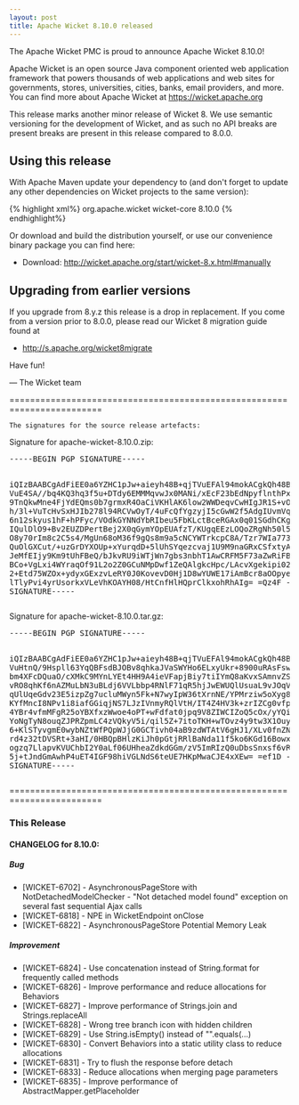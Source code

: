 ```yaml
---
layout: post
title: Apache Wicket 8.10.0 released
---
```

The Apache Wicket PMC is proud to announce Apache Wicket 8.10.0!

Apache Wicket is an open source Java component oriented web application
framework that powers thousands of web applications and web sites for
governments, stores, universities, cities, banks, email providers, and
more. You can find more about Apache Wicket at https://wicket.apache.org

This release marks another minor release of Wicket 8. We
use semantic versioning for the development of Wicket, and as such no
API breaks are present breaks are present in this release compared to
8.0.0.

Using this release
------------------

With Apache Maven update your dependency to (and don't forget to
update any other dependencies on Wicket projects to the same version):

{% highlight xml%}
<dependency>
    <groupId>org.apache.wicket</groupId>
    <artifactId>wicket-core</artifactId>
    <version>8.10.0</version>
</dependency>
{% endhighlight%}

Or download and build the distribution yourself, or use our
convenience binary package you can find here:

 * Download: http://wicket.apache.org/start/wicket-8.x.html#manually

<!--more-->

Upgrading from earlier versions
-------------------------------

If you upgrade from 8.y.z this release is a drop in replacement. If
you come from a version prior to 8.0.0, please read our Wicket 8
migration guide found at

 * http://s.apache.org/wicket8migrate

Have fun!

— The Wicket team


========================================================================

    The signatures for the source release artefacts:

    
Signature for apache-wicket-8.10.0.zip:

<div class='highlight'><pre>
-----BEGIN PGP SIGNATURE-----

iQIzBAABCgAdFiEE0a6YZHC1pJw+aieyh48B+qjTVuEFAl94mokACgkQh48B+qjT
VuE4SA//bq4KQ3hq3f5u+DTdy6EMMMqvwJx0MANi/xEcF23bEdNpyflnthPxn53o
9TnQkwMne4FjYdEQms0b7grmxR4OaCiVKHlAK6low2WWDeqvCwHIgJR1S+vOcFwm
h/3l+VuTcHvSxHJIb278l94RCVwOyT/4uFcQfYgzyjI5cGwW2f5AdgIUvmVqWbUn
6n12skyus1hF+hPFyc/VOdkGYNNdYbRIbeu5FbKLctBceRGAx0q01SGdhCKgQ2GQ
IQulDlO9+Bv2EUZDPertBej2X0qGymYOpEUAfzT/KUgqEEzLOQoZRgNh50l5WiH0
O8y70rIm8c2C5s4/MgUn68oM36f9gQs8m9a5cNCYWTrkcpC8A/Tzr7WIa773xv8B
QuOlGXCut/+uzGrDYXOUp+xYurqdD+5lUhSYqezcvaj1U9M9naGRxCSfxtyA4+EO
JeMfEIjy9Km9tUhFBeQ/bJkvRU9iWTjWn7gbs3nbhT1AwCRFM5F73aZwRiFBgyPe
BCo+VgLxi4WYraqOf91L2o2Z0GCuNMpDwf1ZeQAlgkcHpc/LAcvXgekipi02Fw+N
2+Etd75WZOx+ydyxGExzvLeRY0J0KovevD0Hj1D8wYUWE17iAmBcr8aOOpyevMXD
lTlyPvi4yrUsorkxVLeVhKOAYH08/HtCnfHlHQprClkxohRhAIg=
=Qz4F
-----END PGP SIGNATURE-----
</pre></div>

    
Signature for apache-wicket-8.10.0.tar.gz:

<div class='highlight'><pre>
-----BEGIN PGP SIGNATURE-----

iQIzBAABCgAdFiEE0a6YZHC1pJw+aieyh48B+qjTVuEFAl94mokACgkQh48B+qjT
VuHtnQ/9Hspll63YqQBFsdBJOBv8qhkaJVaSWYHo6ELxyUkr+8900uRAsFswyrHU
bm4XFcDQuaO/cXMkC9MYnLYEt4HH9A4ieVFapjBiy7tiIYmQ8aKvxSAmnvZSSK2C
vRO8qhKf6nAZMuLbN3uBLdj6VVLbbp4RNlF71qR5hjJwEWUQlUsuaL9vJOqVGvnR
qUlUqeGdv23E5izpZg7ucluMWyn5Fk+N7wyIpW36tXrnNE/YPMrziw5oXyg8uMSb
KYfMncI8NPv1i8iafGGiqjNS7LJzIVnmyRQlVtH/IT4Z4HV3k+zrIZCg0vfpohrB
4YBr4vfmMFgR25oYBXfxzWwoe4oPT+wFdfat0jpq9V8ZIWCIZoQ5cOx/yYQiqbF5
YoNgTyN8ouqZJPRZpmLC4zVQkyV5i/qil5Z+7itoTKH+wTOvz4y9tw3X1OuyEA5U
6+KlSTyvgmE0wybNZtWfPQpWJjG0GCTivh04aB9zdWTAtV6gHJ1/XLv0fnZNJ0aa
rd4z32tDVSRt+3aHI/0HBQpBHlzKiJh0pGtjRRlBaNda11f5ko6KGd16BowxBLPw
ogzq7LlapvKVUChbI2Y0aLf06UHheaZdkdGGm/zV5ImRIzQ0uDbsSnxsf6vR1HWa
5j+tJndGmAwhP4uET4IGF98hiVGLNdS6teUE7HKpMwaCJE4xXEw=
=ef1D
-----END PGP SIGNATURE-----
</pre></div>

    
========================================================================

### This Release

#### CHANGELOG for 8.10.0:
    
##### Bug

 * [WICKET-6702] - AsynchronousPageStore with NotDetachedModelChecker - "Not detached model found" exception on several fast sequential Ajax calls
 * [WICKET-6818] - NPE in WicketEndpoint onClose
 * [WICKET-6822] - AsynchronousPageStore Potential Memory Leak

##### Improvement

 * [WICKET-6824] - Use concatenation instead of String.format for frequently called methods
 * [WICKET-6826] - Improve performance and reduce allocations for Behaviors
 * [WICKET-6827] - Improve performance of Strings.join and Strings.replaceAll
 * [WICKET-6828] - Wrong tree branch icon with hidden children
 * [WICKET-6829] - Use String.isEmpty() instead of "".equals(...)
 * [WICKET-6830] - Convert Behaviors into a static utility class to reduce allocations
 * [WICKET-6831] - Try to flush the response before detach
 * [WICKET-6833] - Reduce allocations when merging page parameters
 * [WICKET-6835] - Improve performance of AbstractMapper.getPlaceholder

